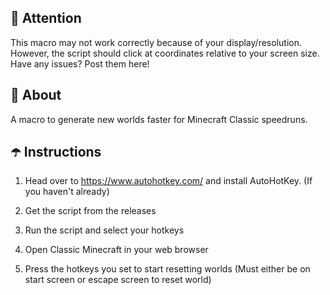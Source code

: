 ## 🗿 Attention ##

This macro may not work correctly because of your display/resolution. 
However, the script should click at coordinates relative to your screen size.
Have any issues? Post them here!

## 👾 About ##

A macro to generate new worlds faster for Minecraft Classic speedruns.

## ☂️ Instructions ##

1) Head over to https://www.autohotkey.com/ and install AutoHotKey. (If you haven't already)

2) Get the script from the releases

3) Run the script and select your hotkeys

4) Open Classic Minecraft in your web browser

5) Press the hotkeys you set to start resetting worlds (Must either be on start screen or escape screen to reset world)
